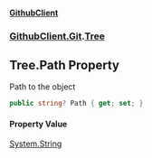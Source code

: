 #### [GithubClient](index 'index')
### [GithubClient.Git](GithubClient.Git 'GithubClient.Git').[Tree](GithubClient.Git.Tree 'GithubClient.Git.Tree')

## Tree.Path Property

Path to the object

```csharp
public string? Path { get; set; }
```

#### Property Value
[System.String](https://docs.microsoft.com/en-us/dotnet/api/System.String 'System.String')